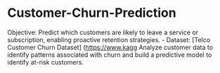 # Customer-Churn-Prediction
Objective: Predict which customers are likely to leave a service or subscription, enabling proactive retention strategies.  - Dataset: [Telco Customer Churn Dataset] (https://www.kagg Analyze customer data to identify patterns associated with churn and build a predictive model to identify at-risk customers.
